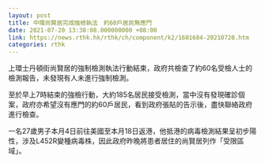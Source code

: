 ```yaml
---
layout: post
title: 中環尚賢居完成強檢執法　約60戶居民無應門
date: 2021-07-20 13:38:08.000000000 +08:00
link: https://news.rthk.hk/rthk/ch/component/k2/1601684-20210720.htm
categories: rthk
---
```


上環士丹頓街尚賢居的強制檢測執法行動結束，政府共檢查了約60名受檢人士的檢測報告，未發現有人未進行強制檢測。

至於早上7時結束的強檢行動，大約185名居民接受檢測，當中沒有發現確診個案，政府亦希望沒有應門的約60戶居民，看到政府張貼的告示後，盡快聯絡政府進行檢查。

一名27歲男子本月4日前往美國至本月18日返港，他抵港的病毒檢測結果呈初步陽性，涉及L452R變種病毒株，因此政府昨晚將患者居住的尚賢居列作「受限區域」。
